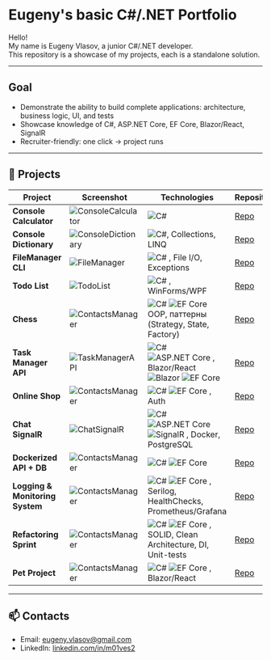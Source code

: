# Eugeny's basic C#/.NET Portfolio

Hello!  
My name is Eugeny Vlasov, a junior C#/.NET developer.  
This repository is a showcase of my projects, each is a standalone solution.

---

## Goal
- Demonstrate the ability to build complete applications: architecture, business logic, UI, and tests  
- Showcase knowledge of C#, ASP.NET Core, EF Core, Blazor/React, SignalR  
- Recruiter-friendly: one click → project runs

---

## 📂 Projects

| Project | Screenshot | Technologies | Repository |
|---------|-----------|-------------|------------|
| **Console Calculator** | ![ConsoleCalculator](images/consolecalculator.png) | ![C#](https://img.shields.io/badge/C%23-239120?style=flat&logo=c-sharp) | [Repo](https://github.com/m01ves2/ConsoleCalculator) |
| **Console Dictionary** | ![ConsoleDictionary](images/consoleDictionary.png) | ![C#](https://img.shields.io/badge/C%23-239120?style=flat&logo=c-sharp), Collections, LINQ | [Repo](https://github.com/m01ves2/ConsoleDictionary) |
| **FileManager CLI** | ![FileManager](images/guessnumber.png) | ![C#](https://img.shields.io/badge/C%23-239120?style=flat&logo=c-sharp) , File I/O, Exceptions | [Repo](https://github.com/m01ves2/FileManagerCLI) |
| **Todo List** | ![TodoList](images/todolist.png) | ![C#](https://img.shields.io/badge/C%23-239120?style=flat&logo=c-sharp) , WinForms/WPF | [Repo](https://github.com/m01ves2/TodoList) |
| **Chess** | ![ContactsManager](images/Chess.png) | ![C#](https://img.shields.io/badge/C%23-239120?style=flat&logo=c-sharp) ![EF Core](https://img.shields.io/badge/EF_Core-68217A?style=flat) OOP, паттерны (Strategy, State, Factory)| [Repo](https://github.com/m01ves2/Chess) |
| **Task Manager API** | ![TaskManagerAPI](images/taskmanager.png) | ![C#](https://img.shields.io/badge/C%23-239120?style=flat&logo=c-sharp) ![ASP.NET Core](https://img.shields.io/badge/ASP.NET_Core-512BD4?style=flat) , Blazor/React ![Blazor](https://img.shields.io/badge/Blazor-512BD4?style=flat) ![EF Core](https://img.shields.io/badge/EF_Core-68217A?style=flat) | [Repo](https://github.com/m01ves2/TaskManager) |
| **Online Shop** | ![ContactsManager](images/OnlineShop.png) | ![C#](https://img.shields.io/badge/C%23-239120?style=flat&logo=c-sharp) ![EF Core](https://img.shields.io/badge/EF_Core-68217A?style=flat) , Auth | [Repo](https://github.com/m01ves2/OnlineShop) |
| **Chat SignalR** | ![ChatSignalR](images/chat.png) | ![C#](https://img.shields.io/badge/C%23-239120?style=flat&logo=c-sharp) ![ASP.NET Core](https://img.shields.io/badge/ASP.NET_Core-512BD4?style=flat) ![SignalR](https://img.shields.io/badge/SignalR-68217A?style=flat) , Docker, PostgreSQL | [Repo](https://github.com/m01ves2/ChatSignalR) |
| **Dockerized API + DB** | ![ContactsManager](images/DockerizedAPI.png) | ![C#](https://img.shields.io/badge/C%23-239120?style=flat&logo=c-sharp) ![EF Core](https://img.shields.io/badge/EF_Core-68217A?style=flat) | [Repo](https://github.com/m01ves2/DockerizedAPI) |
| **Logging & Monitoring System** | ![ContactsManager](images/LoggingSystem.png) | ![C#](https://img.shields.io/badge/C%23-239120?style=flat&logo=c-sharp) ![EF Core](https://img.shields.io/badge/EF_Core-68217A?style=flat) , Serilog, HealthChecks, Prometheus/Grafana| [Repo](https://github.com/m01ves2/LoggingSystem) |
| **Refactoring Sprint** | ![ContactsManager](images/RefactoringSprint.png) | ![C#](https://img.shields.io/badge/C%23-239120?style=flat&logo=c-sharp) ![EF Core](https://img.shields.io/badge/EF_Core-68217A?style=flat) , SOLID, Clean Architecture, DI, Unit-tests| [Repo](https://github.com/m01ves2/TaskManager) |
| **Pet Project** | ![ContactsManager](images/PetProject.png) | ![C#](https://img.shields.io/badge/C%23-239120?style=flat&logo=c-sharp) ![EF Core](https://img.shields.io/badge/EF_Core-68217A?style=flat) , Blazor/React| [Repo](https://github.com/m01ves2/PetProject) |
---

## 📫 Contacts
- Email: eugeny.vlasov@gmail.com  
- LinkedIn: [linkedin.com/in/m01ves2](https://linkedin.com/in/m01ves2)
